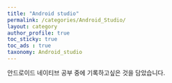 ```yaml
---
title: "Android studio"
permalink: /categories/Android_Studio/
layout: category
author_profile: true
toc_sticky: true
toc_ads : true
taxonomy: Android_studio
---
```


안드로이드 네이티브 공부 중에 기록하고싶은 것을 담았습니다.
